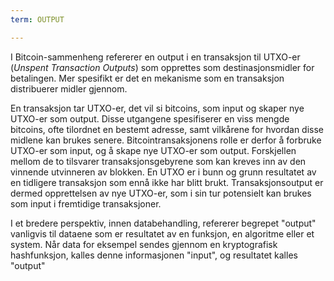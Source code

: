 ```yaml
---
term: OUTPUT

---
```

I Bitcoin-sammenheng refererer en output i en transaksjon til UTXO-er (*Unspent Transaction Outputs*) som opprettes som destinasjonsmidler for betalingen. Mer spesifikt er det en mekanisme som en transaksjon distribuerer midler gjennom.

En transaksjon tar UTXO-er, det vil si bitcoins, som input og skaper nye UTXO-er som output. Disse utgangene spesifiserer en viss mengde bitcoins, ofte tilordnet en bestemt adresse, samt vilkårene for hvordan disse midlene kan brukes senere. Bitcointransaksjonens rolle er derfor å forbruke UTXO-er som input, og å skape nye UTXO-er som output. Forskjellen mellom de to tilsvarer transaksjonsgebyrene som kan kreves inn av den vinnende utvinneren av blokken. En UTXO er i bunn og grunn resultatet av en tidligere transaksjon som ennå ikke har blitt brukt. Transaksjonsoutput er dermed opprettelsen av nye UTXO-er, som i sin tur potensielt kan brukes som input i fremtidige transaksjoner.

I et bredere perspektiv, innen databehandling, refererer begrepet "output" vanligvis til dataene som er resultatet av en funksjon, en algoritme eller et system. Når data for eksempel sendes gjennom en kryptografisk hashfunksjon, kalles denne informasjonen "input", og resultatet kalles "output"